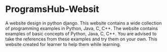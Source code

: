 # ProgramsHub-Websit
A website design in python django.
This website contains a wide collection of programming examples in Python, Java, C, C++. The website contains examples of basic concepts of Python, Java, C, C++. You are advised to take the references from these examples and try them on your own.
This website created for learner to help them while learning.

